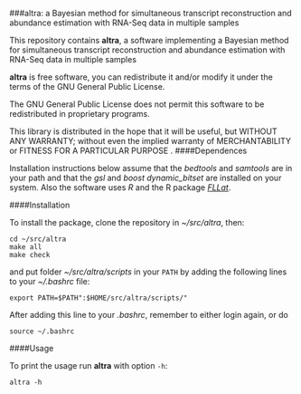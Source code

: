 ###altra: a Bayesian method for simultaneous transcript reconstruction and abundance estimation with RNA-Seq data in multiple samples

This repository contains **altra**, a software implementing a Bayesian method
for simultaneous transcript reconstruction and abundance estimation with 
RNA-Seq data in multiple samples

**altra** is free software, you can redistribute it and/or modify it under
the terms of the GNU General Public License.

The GNU General Public License does not permit this software to be
redistributed in proprietary programs.

This library is distributed in the hope that it will be useful, but
WITHOUT ANY WARRANTY; without even the implied warranty of
MERCHANTABILITY or FITNESS FOR A PARTICULAR PURPOSE
.
####Dependences

Installation instructions below assume that the *bedtools* and *samtools* are in your path and that the *gsl* and *boost dynamic_bitset* are installed on your system. Also the software uses *R* and the R package [*FLLat*](http://cran.r-project.org/web/packages/FLLat/index.html).

####Installation

To install the package, clone the repository in *~/src/altra*, then:

    cd ~/src/altra
    make all
    make check

and put folder *~/src/altra/scripts* in your `PATH` by adding the following lines to your *~/.bashrc* file:

    export PATH=$PATH":$HOME/src/altra/scripts/"

After adding this line to your *.bashrc*, remember to either login again, or do

    source ~/.bashrc


####Usage

To print the usage run **altra** with option `-h`:

    altra -h

